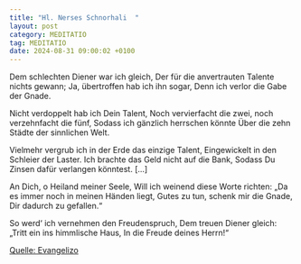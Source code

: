 ```yaml
---
title: "Hl. Nerses Schnorhali  "
layout: post
category: MEDITATIO
tag: MEDITATIO
date: 2024-08-31 09:00:02 +0100
---
```

Dem schlechten Diener war ich gleich,
Der für die anvertrauten Talente nichts gewann;
Ja, übertroffen hab ich ihn sogar,
Denn ich verlor die Gabe der Gnade.
 
Nicht verdoppelt hab ich Dein Talent,
Noch vervierfacht die zwei, noch verzehnfacht die fünf,
Sodass ich gänzlich herrschen könnte
Über die zehn Städte der sinnlichen Welt.<!--more-->
 
Vielmehr vergrub ich in der Erde das einzige Talent,
Eingewickelt in den Schleier der Laster.
Ich brachte das Geld nicht auf die Bank,
Sodass Du Zinsen dafür verlangen könntest. [...]
 
An Dich, o Heiland meiner Seele,
Will ich weinend diese Worte richten:
„Da es immer noch in meinen Händen liegt, Gutes zu tun,
schenk mir die Gnade, Dir dadurch zu gefallen.“
 
So werd‘ ich vernehmen den Freudenspruch,
Dem treuen Diener gleich:
„Tritt ein ins himmlische Haus,
In die Freude deines Herrn!“


[Quelle: Evangelizo](https://evangeliumtagfuertag.org/DE/gospel)
